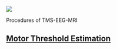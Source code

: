 ![](https://github.com/Lin-Brain-Lab/TMS-EEG-fMRI/blob/master/images/tms_robot_setup_annot.png.png)

Procedures of TMS-EEG-MRI 

## [Motor Threshold Estimation](https://github.com/Lin-Brain-Lab/TMS-EEG-fMRI/wiki/Motor-threshold-estimation)


